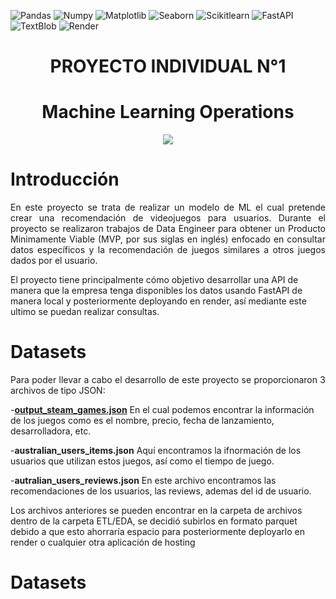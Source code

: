 ![Pandas](https://img.shields.io/badge/-Pandas-333333?style=flat&logo=pandas)
![Numpy](https://img.shields.io/badge/-Numpy-333333?style=flat&logo=numpy)
![Matplotlib](https://img.shields.io/badge/-Matplotlib-333333?style=flat&logo=matplotlib)
![Seaborn](https://img.shields.io/badge/-Seaborn-333333?style=flat&logo=seaborn)
![Scikitlearn](https://img.shields.io/badge/-Scikitlearn-333333?style=flat&logo=scikitlearn)
![FastAPI](https://img.shields.io/badge/-FastAPI-333333?style=flat&logo=fastapi)
![TextBlob](https://img.shields.io/badge/-TextBlob-333333?style=flat&logo=textblob)
![Render](https://img.shields.io/badge/-Render-333333?style=flat&logo=render)

<h1 align= center>PROYECTO INDIVIDUAL N°1<h1>
<h1 align= center>Machine Learning Operations</h1>
<p align=center><img src=https://www.edsrobotics.com/wp-content/uploads/2021/01/deep-learning.jpg><p>

<h1 align= left> Introducción</h1>
  
<p align= justify>En este proyecto se trata de realizar un modelo de ML el cual pretende crear una recomendación de videojuegos para usuarios. Durante el proyecto se realizaron trabajos de Data Engineer para obtener un Producto Minimamente Viable (MVP, por sus siglas en inglés) enfocado en consultar datos específicos y la recomendación de juegos similares a otros juegos dados por el usuario.

El proyecto tiene principalmente cómo objetivo desarrollar una API de manera que la empresa tenga disponibles los datos usando FastAPI de manera local y posteriormente deployando en render, así mediante este ultimo  se puedan realizar consultas.</p> 

<h1 align= left>Datasets</h1>
  
<p align = justify> Para poder llevar a cabo el desarrollo de este proyecto se proporcionaron 3 archivos de tipo JSON:
  
-<b>[output_steam_games.json](ETL-EDA/Archivos/output_steam_games.parquet)</b> En el cual podemos encontrar la información de los juegos como es el nombre, precio, fecha de lanzamiento, desarrolladora, etc.

-<b>australian_users_items.json</b> Aquí encontramos la ifnormación de los usuarios que utilizan estos juegos, así como el tiempo de juego.

-<b>autralian_users_reviews.json</b> En este archivo encontramos las recomendaciones de los usuarios, las reviews, ademas del id de usuario.

Los archivos anteriores se pueden encontrar en la carpeta de archivos dentro de la carpeta ETL/EDA, se decidió subirlos en formato parquet debido a que esto ahorraría espacio para posteriormente deployarlo en render o cualquier otra aplicación de hosting
</p>


<h1 align= left></h1>
<p align = justify></p>

<h1 align= left>Datasets</h1>
<p align = justify></p>
